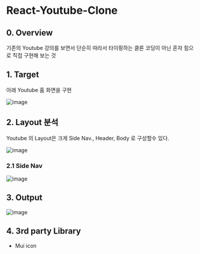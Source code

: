 # React-Youtube-Clone

## 0. Overview

기존의 Youtube 강의를 보면서 단순히 따라서 타이핑하는 클론 코딩이 아닌 혼자 힘으로 직접 구현해 보는 것

## 1. Target

아래 Youtube 홈 화면을 구현

![image](https://user-images.githubusercontent.com/35194820/149611573-f76e3b96-9097-43e5-b08f-a7b6ec738836.png)

## 2. Layout 분석

Youtube 의 Layout은 크게 Side Nav., Header, Body 로 구성할수 있다.

![image](https://user-images.githubusercontent.com/35194820/149611759-5d0a096f-c697-47f0-9aa6-5d544e9be5a6.png)

### 2.1 Side Nav

![image](https://user-images.githubusercontent.com/35194820/149654101-d328d9f7-7b97-4a7d-bd1c-e99a1a6b9ec1.png)

## 3. Output

![image](https://user-images.githubusercontent.com/35194820/150670071-69412891-369a-4104-8283-e3f22ad21ccf.png)

## 4. 3rd party Library

- Mui icon
